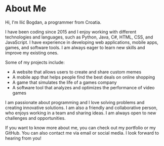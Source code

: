 # About Me

Hi, I'm Ilić Bogdan, a programmer from Croatia. 

I have been coding since 2015 and I enjoy working with different technologies and languages, such as Python, Java, C#, HTML, CSS, and JavaScript. I have experience in developing web applications, mobile apps, games, and software tools. I am always eager to learn new skills and improve my existing ones.

Some of my projects include:

- A website that allows users to create and share custom memes
- A mobile app that helps people find the best deals on online shopping
- A game that simulates the life of a games company
- A software tool that analyzes and optimizes the performance of video games

I am passionate about programming and I love solving problems and creating innovative solutions. I am also a friendly and collaborative person, who enjoys working in a team and sharing ideas. I am always open to new challenges and opportunities.

If you want to know more about me, you can check out my portfolio or my GitHub. You can also contact me via email or social media. I look forward to hearing from you!
